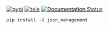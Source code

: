 [![pypi](https://img.shields.io/badge/pypi-json-management-blue)](https://pypi.org/project/json-management/) [![tele](https://img.shields.io/badge/telegram-@geko1-blue)](https://t.me/geko1) [![Documentation Status](https://readthedocs.org/projects/json-management/badge/?version=latest)](https://json-management.readthedocs.io/en/latest/?badge=latest)


```powershell
pip install -U json_management
```
